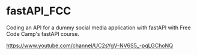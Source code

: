 # fastAPI_FCC
Coding an API for a dummy social media application with fastAPI with Free Code Camp's fastAPI course.

https://www.youtube.com/channel/UC2sYgV-NV6S5_-pqLGChoNQ
